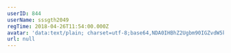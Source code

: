 ```yaml
---
userID: 844
userName: sssgth2049
regTime: 2018-04-26T11:54:00.000Z
avatar: 'data:text/plain; charset=utf-8;base64,NDA0IHBhZ2Ugbm90IGZvdW5kCg=='
url: null
---
```



